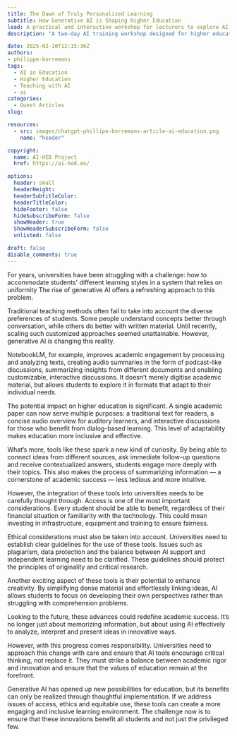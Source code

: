 ```yaml
---
title: The Dawn of Truly Personalized Learning
subtitle: How Generative AI is Shaping Higher Education
lead: A practical and interactive workshop for lecturers to explore AI applications in teaching and learning.
description: "A two-day AI training workshop designed for higher education lecturers, featuring interactive sessions, real-world applications, and collaborative learning."

date: 2025-02-10T12:15:36Z
authors:
- philippe-borremans
tags:
  - AI in Education
  - Higher Education
  - Teaching with AI
  - ai
categories:
  - Guest Articles
slug:

resources:
  - src: images/chatgpt-phillipe-borremans-article-ai-education.png
    name: "header"

copyright:
  name: AI-HED Project
  href: https://ai-hed.eu/

options:
  header: small
  headerHeight:
  headerSubtitleColor:
  headerTitleColor:
  hideFooter: false
  hideSubscribeForm: false
  showHeader: true
  ShowHeaderSubscribeForm: false
  unlisted: false

draft: false
disable_comments: true
---
```


For years, universities have been struggling with a challenge: how to accommodate students' different learning styles in a system that relies on uniformity The rise of generative AI offers a refreshing approach to this problem.

Traditional teaching methods often fail to take into account the diverse preferences of students. Some people understand concepts better through conversation, while others do better with written material. Until recently, scaling such customized approaches seemed unattainable. However, generative AI is changing this reality.

NotebookLM, for example, improves academic engagement by processing and analyzing texts, creating audio summaries in the form of podcast-like discussions, summarizing insights from different documents and enabling customizable, interactive discussions. It doesn’t merely digitise academic material, but allows students to explore it in formats that adapt to their individual needs.

The potential impact on higher education is significant. A single academic paper can now serve multiple purposes: a traditional text for readers, a concise audio overview for auditory learners, and interactive discussions for those who benefit from dialog-based learning. This level of adaptability makes education more inclusive and effective.

What’s more, tools like these spark a new kind of curiosity. By being able to connect ideas from different sources, ask immediate follow-up questions and receive contextualized answers, students engage more deeply with their topics. This also makes the process of summarizing information — a cornerstone of academic success — less tedious and more intuitive.

However, the integration of these tools into universities needs to be carefully thought through. Access is one of the most important considerations. Every student should be able to benefit, regardless of their financial situation or familiarity with the technology. This could mean investing in infrastructure, equipment and training to ensure fairness.

Ethical considerations must also be taken into account. Universities need to establish clear guidelines for the use of these tools. Issues such as plagiarism, data protection and the balance between AI support and independent learning need to be clarified. These guidelines should protect the principles of originality and critical research.

Another exciting aspect of these tools is their potential to enhance creativity. By simplifying dense material and effortlessly linking ideas, AI allows students to focus on developing their own perspectives rather than struggling with comprehension problems.

Looking to the future, these advances could redefine academic success. It’s no longer just about memorizing information, but about using AI effectively to analyze, interpret and present ideas in innovative ways.

However, with this progress comes responsibility. Universities need to approach this change with care and ensure that AI tools encourage critical thinking, not replace it. They must strike a balance between academic rigor and innovation and ensure that the values of education remain at the forefront.

Generative AI has opened up new possibilities for education, but its benefits can only be realized through thoughtful implementation. If we address issues of access, ethics and equitable use, these tools can create a more engaging and inclusive learning environment. The challenge now is to ensure that these innovations benefit all students and not just the privileged few.
